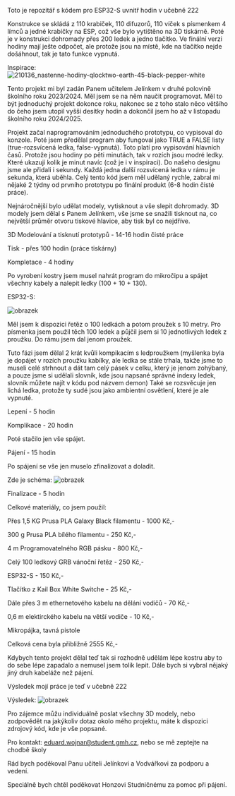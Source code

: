 Toto je repozitář s kódem pro ESP32-S uvnitř hodin v učebně 222


Konstrukce se skládá z 110 krabiček, 110 difuzorů, 110 víček s písmenkem 4 límců a jedné krabičky na ESP, což vše bylo vytištěno na 3D tiskárně.
Poté je v konstrukci dohromady přes 200 ledek a jedno tlačítko.
Ve finální verzi hodiny mají ješte odpočet, ale protože jsou na místě, kde na tlačítko nejde došáhnout, tak je tato funkce vypnutá.


Inspirace:
![210136_nastenne-hodiny-qlocktwo-earth-45-black-pepper-white](https://github.com/user-attachments/assets/98c2e873-6666-45c1-977e-5ef554eaf76a)


Tento projekt mi byl zadán Panem učitelem Jelínkem v druhé polovině školního roku 2023/2024. Měl jsem se na něm naučit programovat.
Měl to být jednoduchý projekt dokonce roku, nakonec se z toho stalo něco většího do čeho jsem utopil vyšší desítky hodin a dokončil jsem ho až v listopadu školního roku 2024/2025.


Projekt začal naprogramováním jednoduchého prototypu, co vypisoval do konzole. Poté jsem předělal program aby fungoval jako TRUE a FALSE listy (true-rozsvícená ledka, false-vypnutá). Toto platí pro vypisování hlavních časů. 
Protože jsou hodiny po pěti minutách, tak v rozích jsou modré ledky. Které ukazují kolik je minut navíc (což je i v inspiraci). Do našeho designu jsme ale přidali i sekundy. Každá jedna další rozsvícená ledka v rámu je sekunda, která uběhla.
Celý tento kód jsem měl udělaný rychle, zabral mi nějaké 2 týdny od prvního prototypu po finální produkt (6-8 hodin čisté práce).

Nejnáročnější bylo udělat modely, vytisknout a vše slepit dohromady. 3D modely jsem dělal s Panem Jelínkem, vše jsme se snažili tisknout na, co největší průměr otvoru tiskové hlavice, aby tisk byl co nejdříve.  

3D Modelování a tisknutí prototypů - 14-16 hodin čisté práce

Tisk - přes 100 hodin (práce tiskárny)

Kompletace - 4 hodiny



Po vyrobení kostry jsem musel nahrát program do mikročipu a spájet všechny kabely a nalepit ledky (100 + 10 + 130).

ESP32-S:

![obrazek](https://github.com/user-attachments/assets/0bf003e8-25d6-4cf0-9866-38a38a8d16c2)

Měl jsem k dispozici řetěz o 100 ledkách a potom proužek s 10 metry.
Pro písmenka jsem použil těch 100 ledek a půjčil jsem si 10 jednotlivých ledek z proužku.
Do rámu jsem dal jenom proužek.

Tuto fázi jsem dělal 2 krát kvůli kompikacím s ledproužkem (myšlenka byla je dopájet v rozích proužku kabílky, ale ledka se stále trhala, takže jsme to museli celé strhnout a dát tam celý pásek v celku, který je jenom zohýbaný, a pouze jsme si udělali slovník, kde jsou napsané správné indexy ledek, slovník můžete najít v kódu pod názvem demon)
Také se rozsvěcuje jen lichá ledka, protože ty sudé jsou jako ambientní osvětlení, které je ale vypnuté.


Lepení - 5 hodin

Komplikace - 20 hodin 

Poté stačilo jen vše spájet. 

Pájení - 15 hodin 




Po spájení se vše jen muselo zfinalizovat a doladit.

Zde je schéma:
![obrazek](https://github.com/user-attachments/assets/1a2e7f90-493a-4326-8ef4-6244d18e9c00)

Finalizace - 5 hodin


Celkové materiály, co jsem použil:

Přes 1,5 KG Prusa PLA Galaxy Black filamentu - 1000 Kč,-

300 g Prusa PLA bílého filamentu - 250 Kč,-

4 m Programovatelného RGB pásku - 800 Kč,-

Celý 100 ledkový GRB vánoční řetěz - 250 Kč,- 

ESP32-S - 150 Kč,-

Tlačítko z Kail Box White Switche - 25 Kč,-

Dále přes 3 m ethernetového kabelu na dělání vodičů - 70 Kč,-

0,6 m elektirckého kabelu na větší vodiče - 10 Kč,-

Mikropájka, tavná pistole

Celková cena byla přibližně 2555 Kč,-



Kdybych tento projekt dělal teď tak si rozhodně udělám lépe kostru aby to do sebe lépe zapadalo a nemusel jsem tolik lepit. Dále bych si vybral nějaký jiný druh kabeláže než pájení. 

Výsledek mojí práce je teď v učebně 222

Výsledek:
![obrazek](https://github.com/user-attachments/assets/e77b8391-7378-4c6a-9adc-8286b84a32a7)

Pro zájemce můžu individuálně poslat všechny 3D modely, nebo zodpovědět na jakýkoliv dotaz okolo mého projektu, máte k dispozici zdrojový kód, kde je vše popsané.

Pro kontakt: eduard.wojnar@student.gmh.cz, nebo se mě zeptejte na chodbě školy

Rád bych poděkoval Panu učiteli Jelínkovi a Vodvářkovi za podporu a vedení.

Speciálně bych chtěl poděkovat Honzovi Studničnému za pomoc při pájení.
